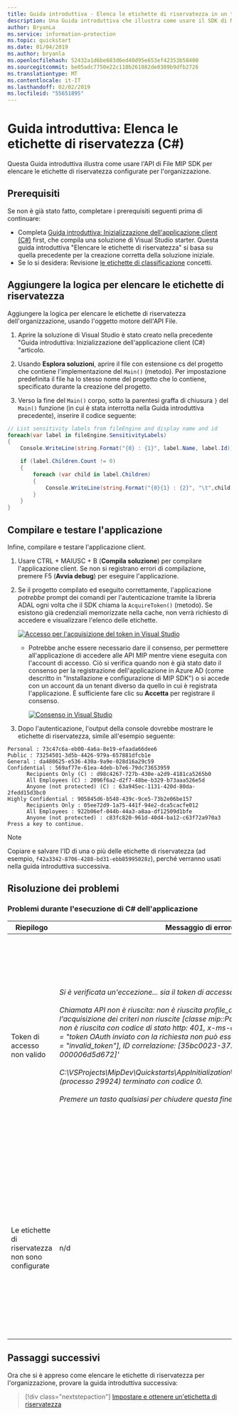 ```yaml
---
title: Guida introduttiva - Elenca le etichette di riservatezza in un tenant di Microsoft Information Protection (MIP) tramite Microsoft Information Protection SDK C# Wrapper
description: Una Guida introduttiva che illustra come usare il SDK di Microsoft Information Protection C# wrapper per elencare le etichette di riservatezza nel tenant.
author: BryanLa
ms.service: information-protection
ms.topic: quickstart
ms.date: 01/04/2019
ms.author: bryanla
ms.openlocfilehash: 52432a1d6be683d6ed40d95e653ef42353b58400
ms.sourcegitcommit: be05adc7750e22c110b261882de0389b9dfb2726
ms.translationtype: MT
ms.contentlocale: it-IT
ms.lasthandoff: 02/02/2019
ms.locfileid: "55651895"
---
```

# <a name="quickstart-list-sensitivity-labels-c"></a>Guida introduttiva: Elenca le etichette di riservatezza (C#)

Questa Guida introduttiva illustra come usare l'API di File MIP SDK per elencare le etichette di riservatezza configurate per l'organizzazione.

## <a name="prerequisites"></a>Prerequisiti

Se non è già stato fatto, completare i prerequisiti seguenti prima di continuare:

- Completa [Guida introduttiva: Inizializzazione dell'applicazione client (C#)](quick-app-initialization-csharp.md) first, che compila una soluzione di Visual Studio starter. Questa guida introduttiva "Elencare le etichette di riservatezza" si basa su quella precedente per la creazione corretta della soluzione iniziale.
- Se lo si desidera: Revisione [le etichette di classificazione](concept-classification-labels.md) concetti.

## <a name="add-logic-to-list-the-sensitivity-labels"></a>Aggiungere la logica per elencare le etichette di riservatezza

Aggiungere la logica per elencare le etichette di riservatezza dell'organizzazione, usando l'oggetto motore dell'API File. 

1. Aprire la soluzione di Visual Studio è stato creato nella precedente "Guida introduttiva: Inizializzazione dell'applicazione client (C#) "articolo.

2. Usando **Esplora soluzioni**, aprire il file con estensione cs del progetto che contiene l'implementazione del `Main()` (metodo). Per impostazione predefinita il file ha lo stesso nome del progetto che lo contiene, specificato durante la creazione del progetto. 

3. Verso la fine del `Main()` corpo, sotto la parentesi graffa di chiusura `}` del `Main()` funzione (in cui è stata interrotta nella Guida introduttiva precedente), inserire il codice seguente:

  ```csharp
  // List sensitivity labels from fileEngine and display name and id  
  foreach(var label in fileEngine.SensitivityLabels)
  {
      Console.WriteLine(string.Format("{0} : {1}", label.Name, label.Id));

      if (label.Children.Count != 0)
      {
          foreach (var child in label.Children)
          {
              Console.WriteLine(string.Format("{0}{1} : {2}", "\t",child.Name, child.Id));
          }
      }
  }
  ``` 

## <a name="build-and-test-the-application"></a>Compilare e testare l'applicazione

Infine, compilare e testare l'applicazione client. 

1. Usare CTRL + MAIUSC + B (**Compila soluzione**) per compilare l'applicazione client. Se non si registrano errori di compilazione, premere F5 (**Avvia debug**) per eseguire l'applicazione.

2. Se il progetto compilato ed eseguito correttamente, l'applicazione *potrebbe* prompt dei comandi per l'autenticazione tramite la libreria ADAL ogni volta che il SDK chiama la `AcquireToken()` (metodo). Se esistono già credenziali memorizzate nella cache, non verrà richiesto di accedere e visualizzare l'elenco delle etichette. 

     [![Accesso per l'acquisizione del token in Visual Studio](media/quick-file-list-labels-cpp/acquire-token-sign-in.png)](media/quick-file-list-labels-cpp/acquire-token-sign-in.png#lightbox)

   - Potrebbe anche essere necessario dare il consenso, per permettere all'applicazione di accedere alle API MIP mentre viene eseguita con l'account di accesso. Ciò si verifica quando non è già stato dato il consenso per la registrazione dell'applicazione in Azure AD (come descritto in "Installazione e configurazione di MIP SDK") o si accede con un account da un tenant diverso da quello in cui è registrata l'applicazione. È sufficiente fare clic su **Accetta** per registrare il consenso.

     [![Consenso in Visual Studio](media/quick-file-list-labels-cpp/acquire-token-sign-in-consent.png)](media/quick-file-list-labels-cpp/acquire-token-sign-in-consent.png#lightbox)

3. Dopo l'autenticazione, l'output della console dovrebbe mostrare le etichette di riservatezza, simile all'esempio seguente:

  ```console
  Personal : 73c47c6a-eb00-4a6a-8e19-efaada66dee6
  Public : 73254501-3d5b-4426-979a-657881dfcb1e
  General : da480625-e536-430a-9a9e-028d16a29c59
  Confidential : 569af77e-61ea-4deb-b7e6-79dc73653959
        Recipients Only (C) : d98c4267-727b-430e-a2d9-4181ca5265b0
        All Employees (C) : 2096f6a2-d2f7-48be-b329-b73aaa526e5d
        Anyone (not protected) (C) : 63a945ec-1131-420d-80da-2fedd15d3bc0
  Highly Confidential : 905845d6-b548-439c-9ce5-73b2e06be157
        Recipients Only : 05ee72d9-1a75-441f-94e2-dca5cacfe012
        All Employees : 922b06ef-044b-44a3-a8aa-df12509d1bfe
        Anyone (not protected) : c83fc820-961d-40d4-ba12-c63f72a970a3
  Press a key to continue.
  ```

   > [!NOTE]
   > Copiare e salvare l'ID di una o più delle etichette di riservatezza (ad esempio, `f42a3342-8706-4288-bd31-ebb85995028z`), perché verranno usati nella guida introduttiva successiva.

## <a name="troubleshooting"></a>Risoluzione dei problemi

### <a name="problems-during-execution-of-c-application"></a>Problemi durante l'esecuzione di C# dell'applicazione

| Riepilogo | Messaggio di errore | Soluzione |
|---------|---------------|----------|
| Token di accesso non valido | *Si è verificata un'eccezione... sia il token di accesso errato/scaduti? <br> <br>Chiamata API non è riuscita: non è riuscita profile_add_engine_async con: l'acquisizione dei criteri non riuscite [classe mip::PolicySyncException], richiesta non è riuscita con codice di stato http: 401, x-ms-diagnostics: [2000001; motivo = "token OAuth inviato con la richiesta non può essere analizzato."; error_category = "invalid_token"], ID correlazione: [35bc0023-3727-4eff-8062-000006d5d672]'<br><br>C:\VSProjects\MipDev\Quickstarts\AppInitialization\x64\Debug\AppInitialization.exe (processo 29924) terminato con codice 0.<br> <br>Premere un tasto qualsiasi per chiudere questa finestra...* | Se il progetto viene compilato correttamente, ma viene visualizzato un output simile a quello riportato a sinistra, è probabile che il token nel metodo `AcquireOAuth2Token()` sia non valido o scaduto. Tornare a [Aggiornare la logica di acquisizione del token](#update-the-token-acquisition-logic-with-a-valid-access-token) e rigenerare il token di accesso, aggiornare di nuovo `AcquireOAuth2Token()`, quindi ripetere compilazione e test. È anche possibile esaminare e verificare il token e le relative attestazioni usando l'applicazione Web a pagina singola [jwt.ms](https://jwt.ms/). |
| Le etichette di riservatezza non sono configurate | n/d | Se il progetto viene compilato correttamente, ma non è presente alcun output nella finestra della console, verificare che le etichette di riservatezza dell'organizzazione siano configurate correttamente. Vedere [Installazione e configurazione di MIP SDK](setup-configure-mip.md) per informazioni dettagliate sulle impostazioni per la protezione e la tassonomia delle etichette.  |

## <a name="next-steps"></a>Passaggi successivi

Ora che si è appreso come elencare le etichette di riservatezza per l'organizzazione, provare la guida introduttiva successiva:

> [!div class="nextstepaction"]
> [Impostare e ottenere un'etichetta di riservatezza](quick-file-set-get-label-csharp.md)
